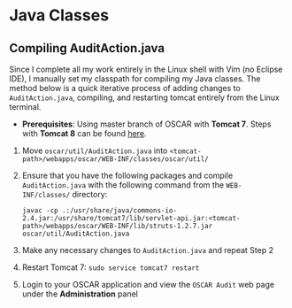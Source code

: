 # Java Classes
## Compiling AuditAction.java
Since I complete all my work entirely in the Linux shell with Vim (no Eclipse IDE), I manually set my classpath for compiling my Java classes. The method below is a quick iterative process of adding changes to ```AuditAction.java```, compiling, and restarting tomcat entirely from the Linux terminal.
+ **Prerequisites**: Using master branch of OSCAR with **Tomcat 7**. Steps with **Tomcat 8** can be found [here](https://github.com/williamgrosset/OSCAR-ConCert/tree/master/ConCert/src/main/audit/java).
1. Move ```oscar/util/AuditAction.java``` into ```<tomcat-path>/webapps/oscar/WEB-INF/classes/oscar/util/```
2. Ensure that you have the following packages and compile ```AuditAction.java``` with the following command from the ```WEB-INF/classes/``` directory:  
    
    ```javac -cp .:/usr/share/java/commons-io-2.4.jar:/usr/share/tomcat7/lib/servlet-api.jar:<tomcat-path>/webapps/oscar/WEB-INF/lib/struts-1.2.7.jar oscar/util/AuditAction.java```
3. Make any necessary changes to ```AuditAction.java``` and repeat Step 2
4. Restart Tomcat 7: ```sudo service tomcat7 restart```
5. Login to your OSCAR application and view the ```OSCAR Audit``` web page under the **Administration** panel

